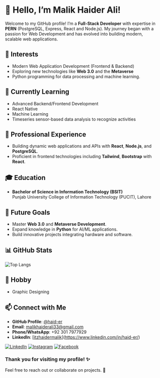 # 👋 Hello, I’m Malik Haider Ali!

Welcome to my GitHub profile! I’m a **Full-Stack Developer** with expertise in **PERN** (PostgreSQL, Express, React and Node.js). My journey began with a passion for Web Development and has evolved into building modern, scalable web applications.



## 👀 Interests

- Modern Web Application Development (Frontend & Backend)
- Exploring new technologies like **Web 3.0** and the **Metaverse**
- Python programming for data processing and machine learning.



## 🌱 Currently Learning

- Advanced Backend/Frontend Development
- React Native
- Machine Learning
- Timeseries sensor-based data analysis to recognize activities



## 💼 Professional Experience

- Building dynamic web applications and APIs with **React**, **Node.js**, and **PostgreSQL**.
- Proficient in frontend technologies including **Tailwind**, **Bootstrap** with **React**.



## 🎓 Education

- **Bachelor of Science in Information Technology (BSIT)**  
  Punjab University College of Information Technology (PUCIT), Lahore



## 🚀 Future Goals

- Master **Web 3.0** and **Metaverse Development**.
- Expand knowledge in **Python** for AI/ML applications.
- Build innovative projects integrating hardware and software.



## 📊 GitHub Stats

![Top Langs](https://github-readme-stats.vercel.app/api/top-langs?username=haid-er&show_icons=true&locale=en&layout=compact)



## 🏓 Hobby
 - Graphic Designing



## 📫 Connect with Me

- **GitHub Profile**: [@haid-er](https://github.com/haid-er)
- **Email**: malikhaiderali33@gmail.com
- **Phone/WhatsApp**: +92 301 7977929
- **LinkedIn**: [[itzhaidermalik](https://www.linkedin.com/in/itzhaidermalik)](https://www.linkedin.com/in/haid-er/)

<a href="https://www.linkedin.com/in/haid-er" target="_blank"><img src="https://img.shields.io/badge/LinkedIn-%230077B5.svg?&style=flat-square&logo=linkedin&logoColor=white" alt="LinkedIn"></a>
<a href="https://www.instagram.com/haiderfb1/" target="_blank"><img src="https://img.shields.io/badge/Instagram-%23E4405F.svg?&style=flat-square&logo=instagram&logoColor=white" alt="Instagram"></a>
<a href="https://www.facebook.com/haiderfb1/" target="_blank"><img src="https://img.shields.io/badge/Facebook-%231877F2.svg?&style=flat-square&logo=facebook&logoColor=white" alt="Facebook"></a>



### Thank you for visiting my profile! ✨  
Feel free to reach out or collaborate on projects. 🚀
